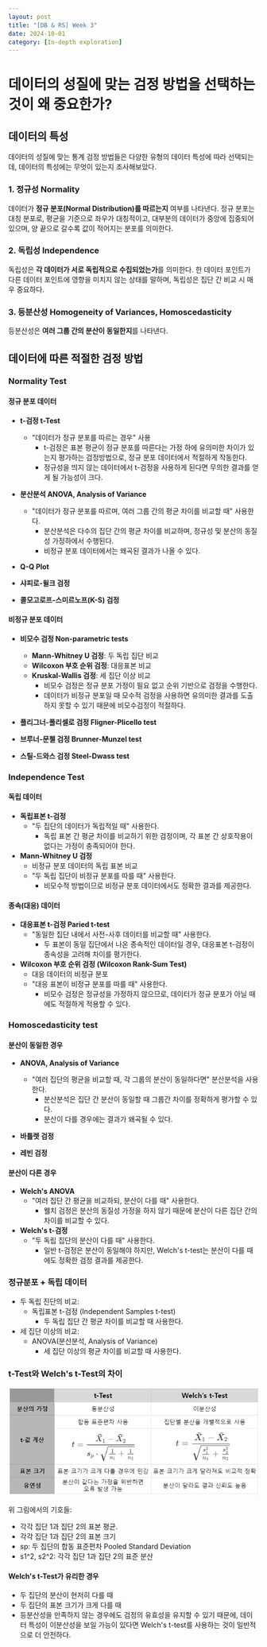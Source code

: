 ```yaml
---
layout: post
title: "[DB & RS] Week 3"
date: 2024-10-01
category: [In-depth exploration]
---
```


# 데이터의 성질에 맞는 검정 방법을 선택하는 것이 왜 중요한가?

## 데이터의 특성

데이터의 성질에 맞는 통계 검정 방법들은 다양한 유형의 데이터 특성에 따라 선택되는데, 데이터의 특성에는 무엇이 있는지 조사해보았다.

### 1. 정규성 Normality

데이터가 **정규 분포(Normal Distribution)를 따르는지** 여부를 나타낸다. 정규 분포는 대칭 분포로, 평균을 기준으로 좌우가 대칭적이고, 대부분의 데이터가 중앙에 집중되어 있으며, 양 끝으로 갈수록 값이 적어지는 분포를 의미한다.

### 2. 독립성 Independence

독립성은 **각 데이터가 서로 독립적으로 수집되었는가**를 의미한다. 한 데이터 포인트가 다른 데이터 포인트에 영향을 미치지 않는 상태를 말하며, 독립성은 집단 간 비교 시 매우 중요하다.

### 3. 등분산성 Homogeneity of Variances, Homoscedasticity

등분산성은 **여러 그룹 간의 분산이 동일한지**를 나타낸다.

## 데이터에 따른 적절한 검정 방법

### Normality Test

#### 정규 분포 데이터

- **t-검정 t-Test**

  - "데이터가 정규 분포를 따르는 경우" 사용
    - t-검정은 표본 평균이 정규 분포를 따른다는 가정 하에 유의미한 차이가 있는지 평가하는 검정방법으로, 정규 분포 데이터에서 적절하게 작동한다.
    - 정규성을 띄지 않는 데이터에서 t-검정을 사용하게 된다면 무의한 결과를 얻게 될 가능성이 크다.

- **분산분석 ANOVA, Analysis of Variance**

  - "데이터가 정규 분포를 따르며, 여러 그룹 간의 평균 차이를 비교할 때" 사용한다.
    - 분산분석은 다수의 집단 간의 평균 차이를 비교하며, 정규성 및 분산의 동질성 가정하에서 수행된다.
    - 비정규 분포 데이터에서는 왜곡된 결과가 나올 수 있다.

- **Q-Q Plot**
- **샤피로-윌크 검정**
- **콜모고로프-스미르노프(K-S) 검정**

#### 비정규 분포 데이터

- **비모수 검정 Non-parametric tests**

  - **Mann-Whitney U 검정**: 두 독립 집단 비교
  - **Wilcoxon 부호 순위 검정**: 대응표본 비교
  - **Kruskal-Wallis 검정**: 세 집단 이상 비교
    - 비모수 검정은 정규 분포 가정이 필요 없고 순위 기반으로 검정을 수행한다.
    - 데이터가 비정규 분포일 때 모수적 검정을 사용하면 유의미한 결과를 도출하지 못할 수 있기 때문에 비모수검정이 적절하다.

- **플리그너-폴리셀로 검정 Fligner-Plicello test**
- **브루너-문첼 검정 Brunner-Munzel test**
- **스틸-드와스 검정 Steel-Dwass test**

### Independence Test

#### 독립 데이터

- **독립표본 t-검정**
  - "두 집단의 데이터가 독립적일 때" 사용한다.
    - 독립 표본 간 평균 차이를 비교하기 위한 검정이며, 각 표본 간 상호작용이 없다는 가정이 충족되어야 한다.
- **Mann-Whitney U 검정**
  - 비정규 분포 데이터의 독립 표본 비교
  - "두 독립 집단이 비정규 분포를 따를 때" 사용한다.
    - 비모수적 방법이므로 비정규 분포 데이터에서도 정확한 결과를 제공한다.

#### 종속(대응) 데이터

- **대응표본 t-검정 Paried t-test**
  - "동일한 집단 내에서 사전-사후 데이터를 비교할 때" 사용한다.
    - 두 표본이 동일 집단에서 나온 종속적인 데이터일 경우, 대응표본 t-검정이 종속성을 고려해 차이를 평가한다.
- **Wilcoxon 부호 순위 검정 (Wilcoxon Rank-Sum Test)**
  - 대응 데이터의 비정규 분포
  - "대응 표본이 비정규 분포를 따를 때" 사용한다.
    - 비모수 검정은 정규성을 가정하지 않으므로, 데이터가 정규 분포가 아닐 때에도 적절하게 적용할 수 있다.

### Homoscedasticity test

#### 분산이 동일한 경우

- **ANOVA, Analysis of Variance**

  - "여러 집단의 평균을 비교할 때, 각 그룹의 분산이 동일하다면" 분산분석을 사용한다.
    - 분산분석은 집단 간 분산이 동일할 때 그룹간 차이를 정확하게 평가할 수 있다.
    - 분산이 다를 경우에는 결과가 왜곡될 수 있다.

- **바틀렛 검정**
- **레빈 검정**

#### 분산이 다른 경우

- **Welch's ANOVA**
  - "여러 집단 간 평균을 비교하되, 분산이 다를 때" 사용한다.
    - 웰치 검정은 분산의 동질성 가정을 하지 않기 때문에 분산이 다른 집단 간의 차이를 비교할 수 있다.
- **Welch's t-검정**
  - "두 독립 집단의 분산이 다를 때" 사용한다.
    - 일반 t-검정은 분산이 동일해야 하지만, Welch's t-test는 분산이 다를 때에도 정확한 검정 결과를 제공한다.

### 정규분포 + 독립 데이터

- 두 독립 진단의 비교:
  - 독립표본 t-검정 (Independent Samples t-test)
    - 두 독립 집단 간 평균 차이를 비교할 때 사용한다.
- 세 집단 이상의 비교:
  - ANOVA(분산분석, Analysis of Variance)
    - 세 집단 이상의 평균 차이를 비교할 때 사용한다.

### t-Test와 Welch's t-Test의 차이

<img src="/public/img/241001/Diff of 2 t-test.png" alt="Difference between t-Test and Welch's t-Test">

위 그림에서의 기호들:

- 각각 집단 1과 집단 2의 표본 평균.
- 각각 집단 1과 집단 2의 표본 크기
- sp: 두 집단의 합동 표준편차 Pooled Standard Deviation
- s1^2, s2^2: 각각 집단 1과 집단 2의 표준 분산

#### Welch's t-Test가 유리한 경우

- 두 집단의 분산이 현저히 다를 때
- 두 집단의 표본 크기가 크게 다를 때
- 등분산성을 만족하지 않는 경우에도 검정의 유효성을 유지할 수 있기 때문에, 데이터 특성이 이분산성을 보일 가능이 있다면 Welch's t-test를 사용하는 것이 일반적으로 더 안전하다.
